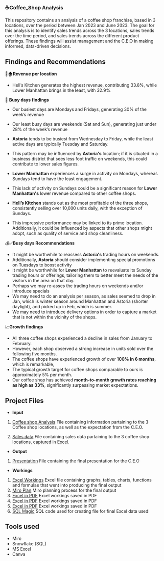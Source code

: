### ☕**Coffee_Shop Analysis** 

This repository contains an analysis of a coffee shop franchise, based in 3 locations, over the period between Jan 2023 and June 2023.
The goal for this analysis is to identify sales trends across the 3 locations, sales trends over the time period, and sales trends across the different product offerings.
These findings will assist management and the C.E.O in making informed, data-driven decisions. 




## **Findings and Recommendations**

📍🏠**Revenue per location**
   - Hell’s Kitchen generates the highest revenue, contributing 33.8%, while Lower Manhattan brings in the least, with 32.9%.


📆 **Busy days findings**

   - Our busiest days are Mondays and Fridays, generating 30% of the week’s revenue
   - Our least busy days are weekends (Sat and Sun), generating just under 28% of the week’s revenue
 
   - **Astoria** tends to be busiest from Wednesday to Friday, while the least active days are typically Tuesday and Saturday.
   - This pattern may be influenced by **Astoria's** location; if it is situated in a business district that sees less foot traffic on weekends, this could contribute to lower sales figures.
     

   - **Lower Manhattan** experiences a surge in activity on Mondays, whereas Sundays tend to have the least engagement.
   - This lack of activity on Sundays could be a significant reason for **Lower Manhattan's** lower revenue compared to other coffee shops.

     
   - **Hell’s Kitchen** stands out as the most profitable of the three shops, consistently selling over 10,000 units daily, with the exception of Sundays.

   - This impressive performance may be linked to its prime location. Additionally, it could be influenced by aspects that other shops might adopt, such as  quality of service and  shop cleanliness.

💰✅**Busy days Recommendations**   

   - It might be worthwhile to reassess **Astoria's** trading hours on weekends.
   - Additionally, **Astoria** should consider implementing special promotions on Tuesdays to boost activity
   - It might be worthwhile for **Lower Manhattan** to reevaluate its Sunday trading hours or offerings, tailoring them to better meet the needs of the visitors in the area on that day.
   - Perhaps we may re-asses the trading hours on weekends and/or introduce specials
   - We may need to do an analysis per season, as sales seemed to drop in Jan, which is winter season around Manhattan and Astoria (shorter daylight), and picked up in Feb, which is summer.
   - We may need to introduce delivery options in order to capture a market that is not within the vicinity of the shops.


 📈**Growth findings**
   - All three coffee shops experienced a decline in sales from January to February.  
   - However, each shop observed a strong increase in units sold over the following five months.  
   - The coffee shops have experienced growth of over **100% in 6 months**, which is remarkable,
   - The typical growth target for coffee shops comparable to ours is approximately 5% per month.
   - Our coffee shop has achieved **month-to-month growth rates reaching as high as 33%**, significantly surpassing market expectations.  



## **Project Files**


- **Input** 
1.  [Coffee shop Analysis](https://github.com/JusticeMabugana/Brightlight-coffee-shop-analysis/blob/main/Input/Bright%20Coffee%20Shop%20Sales%20Analysis%20(BRIGHTLIGHT).pdf) File containing information partaining to the 3 Coffee shop locations, as well as the expectation from the C.E.O.
     
2.  [Sales data](https://github.com/JusticeMabugana/Brightlight-coffee-shop-analysis/blob/main/Input/Bright%20Coffee%20Shop%20Analysis.xlsx%20-%20Transactions%20(1).csv) File containing sales data partaining to the 3 coffee shop locations, captured in Excel.


 - **Output**
1.  [Presentation](https://github.com/JusticeMabugana/Brightlight-coffee-shop-analysis/blob/main/Output/Coffee%20Shop%20Analysis%20presentation.pdf) File containing the final presentation for the C.E.O


 - **Workings**
1. [Excel Workings](https://github.com/JusticeMabugana/Brightlight-coffee-shop-analysis/blob/main/Workings/BRIGHTLIGHT%20presentation%202%201%201%20(1).xlsx) Excel file containing graphs, tables, charts, functions and formulae that went into producing the final output
2. [Miro Plan](https://github.com/JusticeMabugana/Brightlight-coffee-shop-analysis/blob/main/Workings/Coffee%20shop%20analysis%20final%20plan.pdf) Miro planning process for the final output
3. [Excel in PDF](https://github.com/JusticeMabugana/Brightlight-coffee-shop-analysis/blob/main/Workings/Excel%20Coffee%20Shop%20MoM%20growth.pdf) Excel workings saved in PDF
4. [Excel in PDF](https://github.com/JusticeMabugana/Brightlight-coffee-shop-analysis/blob/main/Workings/Excel%20Coffee%20shop%20Sales.pdf) Excel workings saved in PDF
5. [Excel in PDF](https://github.com/JusticeMabugana/Brightlight-coffee-shop-analysis/blob/main/Workings/Excel%20Coffee%20shop%20total%20revenue%20per%20location.pdf) Excel workings saved in PDF
6. [SQL Magic](https://github.com/JusticeMabugana/Brightlight-coffee-shop-analysis/blob/main/Workings/SQL%20Code%20Coffee_Shop_Analysis.txt) SQL code used for creating file for final Excel data used


## **Tools used**

 - Miro
 - Snowflake (SQL)
 - MS Excel
 - Canva 

